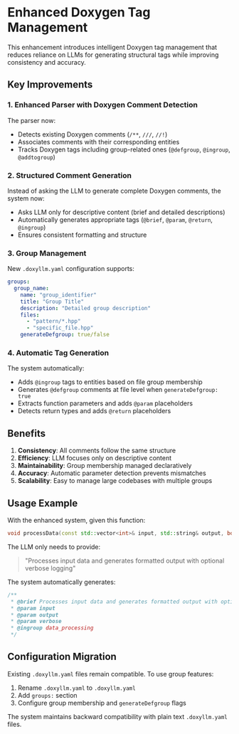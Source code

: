 # Enhanced Doxygen Tag Management

This enhancement introduces intelligent Doxygen tag management that reduces reliance on LLMs for generating structural tags while improving consistency and accuracy.

## Key Improvements

### 1. **Enhanced Parser with Doxygen Comment Detection**

The parser now:
- Detects existing Doxygen comments (`/**`, `///`, `//!`)
- Associates comments with their corresponding entities
- Tracks Doxygen tags including group-related ones (`@defgroup`, `@ingroup`, `@addtogroup`)

### 2. **Structured Comment Generation**

Instead of asking the LLM to generate complete Doxygen comments, the system now:
- Asks LLM only for descriptive content (brief and detailed descriptions)
- Automatically generates appropriate tags (`@brief`, `@param`, `@return`, `@ingroup`)
- Ensures consistent formatting and structure

### 3. **Group Management**

New `.doxyllm.yaml` configuration supports:
```yaml
groups:
  group_name:
    name: "group_identifier"
    title: "Group Title"
    description: "Detailed group description"
    files:
      - "pattern/*.hpp"
      - "specific_file.hpp"
    generateDefgroup: true/false
```

### 4. **Automatic Tag Generation**

The system automatically:
- Adds `@ingroup` tags to entities based on file group membership
- Generates `@defgroup` comments at file level when `generateDefgroup: true`
- Extracts function parameters and adds `@param` placeholders
- Detects return types and adds `@return` placeholders

## Benefits

1. **Consistency**: All comments follow the same structure
2. **Efficiency**: LLM focuses only on descriptive content
3. **Maintainability**: Group membership managed declaratively
4. **Accuracy**: Automatic parameter detection prevents mismatches
5. **Scalability**: Easy to manage large codebases with multiple groups

## Usage Example

With the enhanced system, given this function:
```cpp
void processData(const std::vector<int>& input, std::string& output, bool verbose = false);
```

The LLM only needs to provide:
> "Processes input data and generates formatted output with optional verbose logging"

The system automatically generates:
```cpp
/**
 * @brief Processes input data and generates formatted output with optional verbose logging
 * @param input 
 * @param output 
 * @param verbose 
 * @ingroup data_processing
 */
```

## Configuration Migration

Existing `.doxyllm.yaml` files remain compatible. To use group features:

1. Rename `.doxyllm.yaml` to `.doxyllm.yaml`
2. Add `groups:` section
3. Configure group membership and `generateDefgroup` flags

The system maintains backward compatibility with plain text `.doxyllm.yaml` files.

